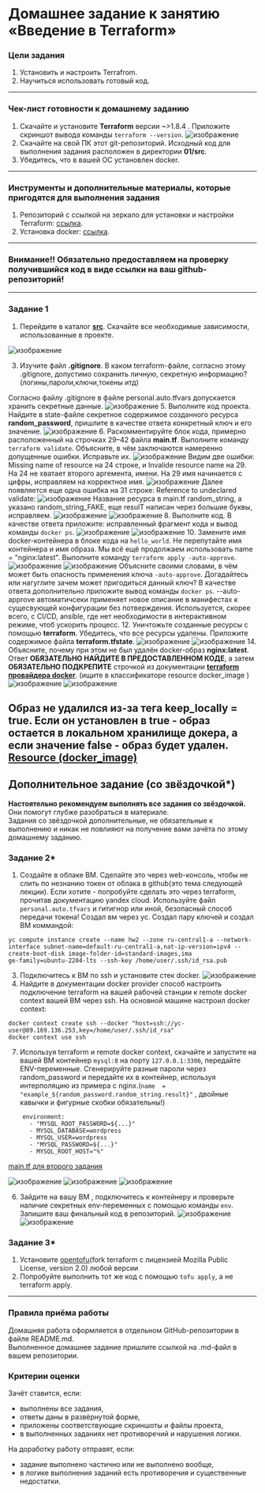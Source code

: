# Домашнее задание к занятию «Введение в Terraform»

### Цели задания

1. Установить и настроить Terrafrom.
2. Научиться использовать готовый код.

------

### Чек-лист готовности к домашнему заданию

1. Скачайте и установите **Terraform** версии ~>1.8.4 . Приложите скриншот вывода команды ```terraform --version```.
   ![изображение](https://github.com/stepynin-georgy/ter-hw1/blob/main/img/Screenshot_35.png)
3. Скачайте на свой ПК этот git-репозиторий. Исходный код для выполнения задания расположен в директории **01/src**.
4. Убедитесь, что в вашей ОС установлен docker.

------

### Инструменты и дополнительные материалы, которые пригодятся для выполнения задания

1. Репозиторий с ссылкой на зеркало для установки и настройки Terraform: [ссылка](https://github.com/netology-code/devops-materials).
2. Установка docker: [ссылка](https://docs.docker.com/engine/install/ubuntu/). 
------
### Внимание!! Обязательно предоставляем на проверку получившийся код в виде ссылки на ваш github-репозиторий!
------

### Задание 1

1. Перейдите в каталог [**src**](https://github.com/netology-code/ter-homeworks/tree/main/01/src). Скачайте все необходимые зависимости, использованные в проекте.
   
![изображение](https://github.com/stepynin-georgy/ter-hw1/blob/main/img/Screenshot_32.png)
   
3. Изучите файл **.gitignore**. В каком terraform-файле, согласно этому .gitignore, допустимо сохранить личную, секретную информацию?(логины,пароли,ключи,токены итд)
   
Согласно файлу .gitignore в файле personal.auto.tfvars допускается хранить секретные данные.
![изображение](https://github.com/stepynin-georgy/ter-hw1/blob/main/img/Screenshot_37.png)
5. Выполните код проекта. Найдите  в state-файле секретное содержимое созданного ресурса **random_password**, пришлите в качестве ответа конкретный ключ и его значение.
![изображение](https://github.com/stepynin-georgy/ter-hw1/blob/main/img/Screenshot_40.png)
6. Раскомментируйте блок кода, примерно расположенный на строчках 29–42 файла **main.tf**.
Выполните команду ```terraform validate```. Объясните, в чём заключаются намеренно допущенные ошибки. Исправьте их.
![изображение](https://github.com/stepynin-georgy/ter-hw1/blob/main/img/Screenshot_41.png)
Видим две ошибки: Missing name of resource на 24 строке, и Invalide resource name на 29.
На 24 не хватает второго аргемента, имени. На 29 имя начинается с цифры, исправляем на корректное имя.
![изображение](https://github.com/stepynin-georgy/ter-hw1/blob/main/img/Screenshot_42.png)
Далее появляется еще одна ошибка на 31 строке: Reference to undeclared validate:
![изображение](https://github.com/stepynin-georgy/ter-hw1/blob/main/img/Screenshot_43.png)
Название ресурса в main.tf random_string, а указано random_string_FAKE, еще resulT написан через большие буквы, исправляем.
![изображение](https://github.com/stepynin-georgy/ter-hw1/blob/main/img/Screenshot_43.png)
![изображение](https://github.com/stepynin-georgy/ter-hw1/blob/main/img/Screenshot_45.png)
8. Выполните код. В качестве ответа приложите: исправленный фрагмент кода и вывод команды ```docker ps```.
![изображение](https://github.com/stepynin-georgy/ter-hw1/blob/main/img/Screenshot_46.png)
![изображение](https://github.com/stepynin-georgy/ter-hw1/blob/main/img/Screenshot_47.png)
10. Замените имя docker-контейнера в блоке кода на ```hello_world```. Не перепутайте имя контейнера и имя образа. Мы всё ещё продолжаем использовать name = "nginx:latest". Выполните команду ```terraform apply -auto-approve```.
   ![изображение](https://github.com/stepynin-georgy/ter-hw1/blob/main/img/Screenshot_48.png)
   ![изображение](https://github.com/stepynin-georgy/ter-hw1/blob/main/img/Screenshot_49.png)
Объясните своими словами, в чём может быть опасность применения ключа  ```-auto-approve```. Догадайтесь или нагуглите зачем может пригодиться данный ключ? В качестве ответа дополнительно приложите вывод команды ```docker ps```.
--auto-approve автоматичсеки применяет новое описание в манифестах к сущесвующей конфигурации без потверждения. Используется, скорее всего, с CI/CD, ansible, где нет необходимости в интерактивном режиме, чтоб ускорить процесс.
12. Уничтожьте созданные ресурсы с помощью **terraform**. Убедитесь, что все ресурсы удалены. Приложите содержимое файла **terraform.tfstate**.
    ![изображение](https://github.com/stepynin-georgy/ter-hw1/blob/main/img/Screenshot_50.png)
    ![изображение](https://github.com/stepynin-georgy/ter-hw1/blob/main/img/Screenshot_51.png)
14. Объясните, почему при этом не был удалён docker-образ **nginx:latest**. Ответ **ОБЯЗАТЕЛЬНО НАЙДИТЕ В ПРЕДОСТАВЛЕННОМ КОДЕ**, а затем **ОБЯЗАТЕЛЬНО ПОДКРЕПИТЕ** строчкой из документации [**terraform провайдера docker**](https://docs.comcloud.xyz/providers/kreuzwerker/docker/latest/docs).  (ищите в классификаторе resource docker_image )
    ![изображение](https://github.com/stepynin-georgy/ter-hw1/blob/main/img/Screenshot_52.png)
    ![изображение](https://github.com/stepynin-georgy/ter-hw1/blob/main/img/Screenshot_53.png)

Образ не удалился из-за тега keep_locally = true. Если он установлен в true - образ остается в локальном хранилище докера, а если значение false - образ будет удален.
[Resource (docker_image)](https://docs.comcloud.xyz/providers/kreuzwerker/docker/latest/docs/resources/image)
------

## Дополнительное задание (со звёздочкой*)

**Настоятельно рекомендуем выполнять все задания со звёздочкой.** Они помогут глубже разобраться в материале.   
Задания со звёздочкой дополнительные, не обязательные к выполнению и никак не повлияют на получение вами зачёта по этому домашнему заданию. 

### Задание 2*

1. Создайте в облаке ВМ. Сделайте это через web-консоль, чтобы не слить по незнанию токен от облака в github(это тема следующей лекции). Если хотите - попробуйте сделать это через terraform, прочитав документацию yandex cloud. Используйте файл ```personal.auto.tfvars``` и гитигнор или иной, безопасный способ передачи токена!
   Создал вм через yc. Создал пару ключей и создал ВМ коммандой:
```
yc compute instance create --name hw2 --zone ru-central1-a --network-interface subnet-name=default-ru-central1-a,nat-ip-version=ipv4 --create-boot-disk image-folder-id=standard-images,ima
ge-family=ubuntu-2204-lts --ssh-key /home/user/.ssh/id_rsa.pub
```
3. Подключитесь к ВМ по ssh и установите стек docker.
    ![изображение](https://github.com/stepynin-georgy/ter-hw1/blob/main/img/Screenshot_57.png)
5. Найдите в документации docker provider способ настроить подключение terraform на вашей рабочей станции к remote docker context вашей ВМ через ssh.
   На основной машине настроил docker context:
```
docker context create ssh --docker "host=ssh://yc-user@89.169.136.253,key=/home/user/.ssh/id_rsa"
docker context use ssh
```
7. Используя terraform и  remote docker context, скачайте и запустите на вашей ВМ контейнер ```mysql:8``` на порту ```127.0.0.1:3306```, передайте ENV-переменные. Сгенерируйте разные пароли через random_password и передайте их в контейнер, используя интерполяцию из примера с nginx.(```name  = "example_${random_password.random_string.result}"```  , двойные кавычки и фигурные скобки обязательны!)

```
    environment:
      - "MYSQL_ROOT_PASSWORD=${...}"
      - MYSQL_DATABASE=wordpress
      - MYSQL_USER=wordpress
      - "MYSQL_PASSWORD=${...}"
      - MYSQL_ROOT_HOST="%"
```
[main.tf для второго задания](https://github.com/stepynin-georgy/ter-hw1/blob/main/2/main.tf)

![изображение](https://github.com/stepynin-georgy/ter-hw1/blob/main/img/Screenshot_60.png)
![изображение](https://github.com/stepynin-georgy/ter-hw1/blob/main/img/Screenshot_61.png)
![изображение](https://github.com/stepynin-georgy/ter-hw1/blob/main/img/Screenshot_62.png)

6. Зайдите на вашу ВМ , подключитесь к контейнеру и проверьте наличие секретных env-переменных с помощью команды ```env```. Запишите ваш финальный код в репозиторий.
    ![изображение](https://github.com/stepynin-georgy/ter-hw1/blob/main/img/Screenshot_64.png)
    ![изображение](https://github.com/stepynin-georgy/ter-hw1/blob/main/img/Screenshot_65.png)

### Задание 3*
1. Установите [opentofu](https://opentofu.org/)(fork terraform с лицензией Mozilla Public License, version 2.0) любой версии
2. Попробуйте выполнить тот же код с помощью ```tofu apply```, а не terraform apply.
------

### Правила приёма работы

Домашняя работа оформляется в отдельном GitHub-репозитории в файле README.md.   
Выполненное домашнее задание пришлите ссылкой на .md-файл в вашем репозитории.

### Критерии оценки

Зачёт ставится, если:

* выполнены все задания,
* ответы даны в развёрнутой форме,
* приложены соответствующие скриншоты и файлы проекта,
* в выполненных заданиях нет противоречий и нарушения логики.

На доработку работу отправят, если:

* задание выполнено частично или не выполнено вообще,
* в логике выполнения заданий есть противоречия и существенные недостатки. 
